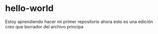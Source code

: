 # hello-world
Estoy aprendiendo hacer mi primer repositorio
ahora esto es una edición creo que borrador del archivo principa
